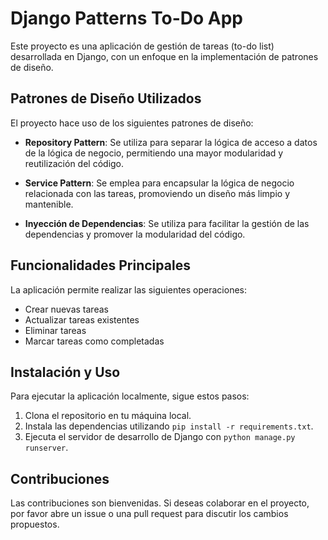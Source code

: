 # Django Patterns To-Do App

Este proyecto es una aplicación de gestión de tareas (to-do list) desarrollada en Django, con un enfoque en la implementación de patrones de diseño.

## Patrones de Diseño Utilizados

El proyecto hace uso de los siguientes patrones de diseño:

- **Repository Pattern**: Se utiliza para separar la lógica de acceso a datos de la lógica de negocio, permitiendo una mayor modularidad y reutilización del código.

- **Service Pattern**: Se emplea para encapsular la lógica de negocio relacionada con las tareas, promoviendo un diseño más limpio y mantenible.

- **Inyección de Dependencias**: Se utiliza para facilitar la gestión de las dependencias y promover la modularidad del código.

## Funcionalidades Principales

La aplicación permite realizar las siguientes operaciones:

- Crear nuevas tareas
- Actualizar tareas existentes
- Eliminar tareas
- Marcar tareas como completadas

## Instalación y Uso

Para ejecutar la aplicación localmente, sigue estos pasos:

1. Clona el repositorio en tu máquina local.
2. Instala las dependencias utilizando `pip install -r requirements.txt`.
3. Ejecuta el servidor de desarrollo de Django con `python manage.py runserver`.

## Contribuciones

Las contribuciones son bienvenidas. Si deseas colaborar en el proyecto, por favor abre un issue o una pull request para discutir los cambios propuestos.


